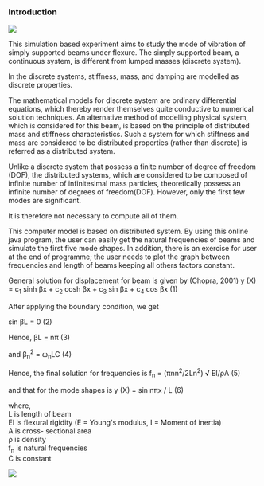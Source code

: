 
### Introduction

<img src=“images/th.png”/>

This simulation based experiment aims to study the mode of vibration of simply supported beams under flexure. The simply supported beam, a continuous system, is different from lumped masses (discrete system).

In the discrete systems, stiffness, mass, and damping are modelled as discrete properties.

The mathematical models for discrete system are ordinary differential equations, which thereby render themselves quite conductive to numerical solution techniques. An alternative method of modelling physical system, which is considered for this beam, is based on the principle of distributed mass and stiffness characteristics. Such a system for which stiffness and mass are considered to be distributed properties (rather than discrete) is referred as a distributed system.

Unlike a discrete system that possess a finite number of degree of freedom (DOF), the distributed systems, which are considered to be composed of infinite number of infinitesimal mass particles, theoretically possess an infinite number of degrees of freedom(DOF). However, only the first few modes are significant.

It is therefore not necessary to compute all of them.

This computer model is based on distributed system. By using this online java program, the user can easily get the natural frequencies of beams and simulate the first five mode shapes.
In addition, there is an exercise for user at the end of programme; the user needs to plot the graph between frequencies and length of beams keeping all others factors constant.

General solution for displacement for beam is given by (Chopra, 2001)
y (X) = c<sub>1</sub> sinh βx + c<sub>2</sub> cosh βx + c<sub>3</sub> sin βx + c<sub>4</sub> cos βx           (1)

After applying the boundary condition, we get

sin βL = 0           (2)

Hence,             βL = nπ           (3)

and          β<sub>n</sub><sup>2</sup> = ω<sub>n</sub>LC           (4)

Hence, the final solution for frequencies is f<sub>n</sub> = (πnn<sup>2</sup>/2Ln<sup>2</sup>) √ EI/ρA           (5)

and that for the mode shapes is y (X) = sin nπx / L           (6)

where,<br>
L is length of beam<br>
EI is flexural rigidity (E = Young's modulus, I = Moment of inertia)<br>
A is cross- sectional area<br>
ρ is density<br>
f<sub>n</sub> is natural frequencies<br>
C is constant<br>

<img src=“images/th1.png”/>
